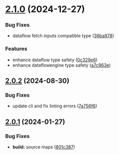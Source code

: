 # [2.1.0](https://github.com/retejs/engine/compare/v2.0.2...v2.1.0) (2024-12-27)


### Bug Fixes

* dataflow fetch inputs compatible type ([36ba878](https://github.com/retejs/engine/commit/36ba878dcfab768020b49b3c76ef254c7a268e06))


### Features

* enhance dataflow type safety ([0c329e6](https://github.com/retejs/engine/commit/0c329e6c1258759157b3908020e722a3261c6680))
* enhance dataflowengine type safety ([a7c963e](https://github.com/retejs/engine/commit/a7c963ed600927a7647429f03474e704a7b6ea05))

## [2.0.2](https://github.com/retejs/engine/compare/v2.0.1...v2.0.2) (2024-08-30)


### Bug Fixes

* update cli and fix linting errors ([7a756f6](https://github.com/retejs/engine/commit/7a756f64ab0fa1535f242aebcd1c3d873b89ba53))

## [2.0.1](https://github.com/retejs/engine/compare/v2.0.0...v2.0.1) (2024-01-27)


### Bug Fixes

* **build:** source maps ([801c387](https://github.com/retejs/engine/commit/801c387df366ae8570acec5e7fc859f0920b7a7e))

